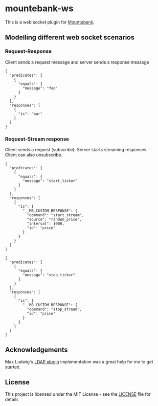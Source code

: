 # mountebank-ws
This is a web socket plugin for [Mountebank](http://www.mbtest.org/docs/protocols/custom).

## Modelling different web socket scenarios
### Request-Response
Client sends a request message and server sends a response message

```
{
  "predicates": [
    {
      "equals": {
        "message": "foo"
      }
    }
  ],
  "responses": [
    {
      "is": "bar"
    }
  ]
}
```
### Request-Stream response
Client sends a request (subscribe). Server starts streaming responses. Client can also unsubscribe.

```
{
  "predicates": [
    {
      "equals": {
        "message": "start_ticker"
      }
    }
  ],
  "responses": [
    {
      "is": {
        "__MB_CUSTOM_RESPONSE": {
          "command": "start_stream",
          "source": "random_price",
          "interval": 1000,
          "id": "price"
        }
      }
    }
  ]
}
```

```
{
  "predicates": [
    {
      "equals": {
        "message": "stop_ticker"
      }
    }
  ],
  "responses": [
    {
      "is": {
        "__MB_CUSTOM_RESPONSE": {
          "command": "stop_stream",
          "id": "price"
        }
      }
    }
  ]
}
```

## Acknowledgements

Max Ludwig's [LDAP plugin](https://gitlab.com/dAnjou/mountebank-ldap) implementation was a great help for me to get started.

## License

This project is licensed under the MIT License - see the [LICENSE](LICENSE) file for details
